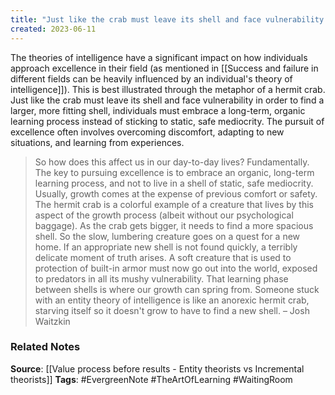 ```yaml
---
title: "Just like the crab must leave its shell and face vulnerability in order to find a larger, more fitting shell, individuals must embrace a long-term, organic learning process instead of sticking to static, safe mediocrity"
created: 2023-06-11
---
```


The theories of intelligence have a significant impact on how individuals approach excellence in their field (as mentioned in [[Success and failure in different fields can be heavily influenced by an individual's theory of intelligence]]). This is best illustrated through the metaphor of a hermit crab. Just like the crab must leave its shell and face vulnerability in order to find a larger, more fitting shell, individuals must embrace a long-term, organic learning process instead of sticking to static, safe mediocrity. The pursuit of excellence often involves overcoming discomfort, adapting to new situations, and learning from experiences.

> So how does this affect us in our day-to-day lives? Fundamentally. The key to pursuing excellence is to embrace an organic, long-term learning process, and not to live in a shell of static, safe mediocrity. Usually, growth comes at the expense of previous comfort or safety. The hermit crab is a colorful example of a creature that lives by this aspect of the growth process (albeit without our psychological baggage). As the crab gets bigger, it needs to find a more spacious shell. So the slow, lumbering creature goes on a quest for a new home. If an appropriate new shell is not found quickly, a terribly delicate moment of truth arises. A soft creature that is used to protection of built-in armor must now go out into the world, exposed to predators in all its mushy vulnerability. That learning phase between shells is where our growth can spring from. Someone stuck with an entity theory of intelligence is like an anorexic hermit crab, starving itself so it doesn't grow to have to find a new shell. – Josh Waitzkin

### Related Notes
**Source**: [[Value process before results - Entity theorists vs Incremental theorists]]
**Tags**: #EvergreenNote #TheArtOfLearning #WaitingRoom 
